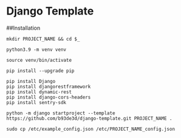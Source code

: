 # Django Template 

##Installation

```commandline
mkdir PROJECT_NAME && cd $_
```
```commandline
python3.9 -m venv venv
```
```commandline
source venv/bin/activate
```
```commandline
pip install --upgrade pip
```
```commandline
pip install Django
pip install djangorestframework
pip install dynamic-rest
pip install django-cors-headers
pip install sentry-sdk
```
```commandline
python -m django startproject --template https://github.com/b93de3d/django-template.git PROJECT_NAME .
```
```commandline
sudo cp /etc/example_config.json /etc/PROJECT_NAME_config.json
```
